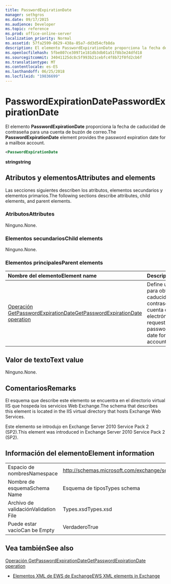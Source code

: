 ```yaml
---
title: PasswordExpirationDate
manager: sethgros
ms.date: 09/17/2015
ms.audience: Developer
ms.topic: reference
ms.prod: office-online-server
localization_priority: Normal
ms.assetid: 57fa2599-8629-438a-85a7-dd3d54cfb8da
description: El elemento PasswordExpirationDate proporciona la fecha de caducidad de contraseña para una cuenta de buzón de correo.
ms.openlocfilehash: 5fbe807ce30971e181db3db01a51f8b3e24dfd18
ms.sourcegitcommit: 34041125dc8c5f993b21cebfc4f8b72f0fd2cb6f
ms.translationtype: MT
ms.contentlocale: es-ES
ms.lasthandoff: 06/25/2018
ms.locfileid: "19836699"
---
```

# <a name="passwordexpirationdate"></a><span data-ttu-id="a8f37-103">PasswordExpirationDate</span><span class="sxs-lookup"><span data-stu-id="a8f37-103">PasswordExpirationDate</span></span>

<span data-ttu-id="a8f37-104">El elemento **PasswordExpirationDate** proporciona la fecha de caducidad de contraseña para una cuenta de buzón de correo.</span><span class="sxs-lookup"><span data-stu-id="a8f37-104">The **PasswordExpirationDate** element provides the password expiration date for a mailbox account.</span></span> 
  
```XML
<PasswordExpirationDate
```

 <span data-ttu-id="a8f37-105">**string**</span><span class="sxs-lookup"><span data-stu-id="a8f37-105">**string**</span></span>
## <a name="attributes-and-elements"></a><span data-ttu-id="a8f37-106">Atributos y elementos</span><span class="sxs-lookup"><span data-stu-id="a8f37-106">Attributes and elements</span></span>

<span data-ttu-id="a8f37-107">Las secciones siguientes describen los atributos, elementos secundarios y elementos primarios.</span><span class="sxs-lookup"><span data-stu-id="a8f37-107">The following sections describe attributes, child elements, and parent elements.</span></span>
  
### <a name="attributes"></a><span data-ttu-id="a8f37-108">Atributos</span><span class="sxs-lookup"><span data-stu-id="a8f37-108">Attributes</span></span>

<span data-ttu-id="a8f37-109">Ninguno.</span><span class="sxs-lookup"><span data-stu-id="a8f37-109">None.</span></span>
  
### <a name="child-elements"></a><span data-ttu-id="a8f37-110">Elementos secundarios</span><span class="sxs-lookup"><span data-stu-id="a8f37-110">Child elements</span></span>

<span data-ttu-id="a8f37-111">Ninguno.</span><span class="sxs-lookup"><span data-stu-id="a8f37-111">None.</span></span>
  
### <a name="parent-elements"></a><span data-ttu-id="a8f37-112">Elementos principales</span><span class="sxs-lookup"><span data-stu-id="a8f37-112">Parent elements</span></span>

|<span data-ttu-id="a8f37-113">**Nombre del elemento**</span><span class="sxs-lookup"><span data-stu-id="a8f37-113">**Element name**</span></span>|<span data-ttu-id="a8f37-114">**Descripción**</span><span class="sxs-lookup"><span data-stu-id="a8f37-114">**Description**</span></span>|
|:-----|:-----|
|[<span data-ttu-id="a8f37-115">Operación GetPasswordExpirationDate</span><span class="sxs-lookup"><span data-stu-id="a8f37-115">GetPasswordExpirationDate operation</span></span>](getpasswordexpirationdate-operation.md) <br/> |<span data-ttu-id="a8f37-116">Define una solicitud para obtener la fecha de caducidad de contraseña para una cuenta de correo electrónico.</span><span class="sxs-lookup"><span data-stu-id="a8f37-116">Defines a request to get the password expiration date for an email account.</span></span>  <br/> |
   
## <a name="text-value"></a><span data-ttu-id="a8f37-117">Valor de texto</span><span class="sxs-lookup"><span data-stu-id="a8f37-117">Text value</span></span>

<span data-ttu-id="a8f37-118">Ninguno.</span><span class="sxs-lookup"><span data-stu-id="a8f37-118">None.</span></span>
  
## <a name="remarks"></a><span data-ttu-id="a8f37-119">Comentarios</span><span class="sxs-lookup"><span data-stu-id="a8f37-119">Remarks</span></span>

<span data-ttu-id="a8f37-120">El esquema que describe este elemento se encuentra en el directorio virtual IIS que hospeda los servicios Web Exchange.</span><span class="sxs-lookup"><span data-stu-id="a8f37-120">The schema that describes this element is located in the IIS virtual directory that hosts Exchange Web Services.</span></span>
  
<span data-ttu-id="a8f37-121">Este elemento se introdujo en Exchange Server 2010 Service Pack 2 (SP2).</span><span class="sxs-lookup"><span data-stu-id="a8f37-121">This element was introduced in Exchange Server 2010 Service Pack 2 (SP2).</span></span>
  
## <a name="element-information"></a><span data-ttu-id="a8f37-122">Información del elemento</span><span class="sxs-lookup"><span data-stu-id="a8f37-122">Element information</span></span>

|||
|:-----|:-----|
|<span data-ttu-id="a8f37-123">Espacio de nombres</span><span class="sxs-lookup"><span data-stu-id="a8f37-123">Namespace</span></span>  <br/> |http://schemas.microsoft.com/exchange/services/2006/types  <br/> |
|<span data-ttu-id="a8f37-124">Nombre de esquema</span><span class="sxs-lookup"><span data-stu-id="a8f37-124">Schema Name</span></span>  <br/> |<span data-ttu-id="a8f37-125">Esquema de tipos</span><span class="sxs-lookup"><span data-stu-id="a8f37-125">Types schema</span></span>  <br/> |
|<span data-ttu-id="a8f37-126">Archivo de validación</span><span class="sxs-lookup"><span data-stu-id="a8f37-126">Validation File</span></span>  <br/> |<span data-ttu-id="a8f37-127">Types.xsd</span><span class="sxs-lookup"><span data-stu-id="a8f37-127">Types.xsd</span></span>  <br/> |
|<span data-ttu-id="a8f37-128">Puede estar vacío</span><span class="sxs-lookup"><span data-stu-id="a8f37-128">Can be Empty</span></span>  <br/> |<span data-ttu-id="a8f37-129">Verdadero</span><span class="sxs-lookup"><span data-stu-id="a8f37-129">True</span></span>  <br/> |
   
## <a name="see-also"></a><span data-ttu-id="a8f37-130">Vea también</span><span class="sxs-lookup"><span data-stu-id="a8f37-130">See also</span></span>



[<span data-ttu-id="a8f37-131">Operación GetPasswordExpirationDate</span><span class="sxs-lookup"><span data-stu-id="a8f37-131">GetPasswordExpirationDate operation</span></span>](getpasswordexpirationdate-operation.md)


- [<span data-ttu-id="a8f37-132">Elementos XML de EWS de Exchange</span><span class="sxs-lookup"><span data-stu-id="a8f37-132">EWS XML elements in Exchange</span></span>](ews-xml-elements-in-exchange.md)

